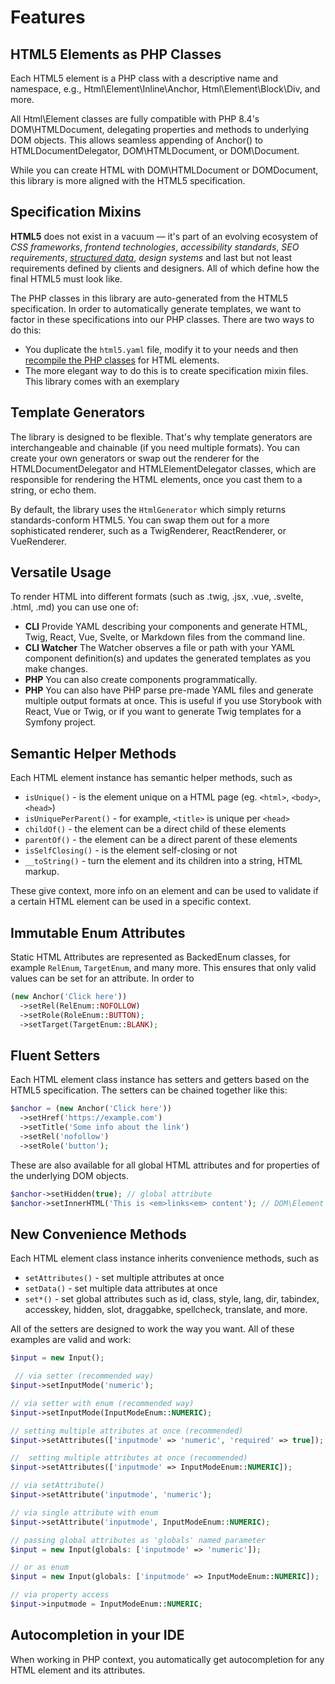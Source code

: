 # Features
## **HTML5 Elements as PHP Classes**
Each HTML5 element is a PHP class with a descriptive name and namespace, e.g., Html\Element\Inline\Anchor, Html\Element\Block\Div, and more.

All Html\Element classes are fully compatible with PHP 8.4's DOM\HTMLDocument, delegating properties and methods to underlying DOM objects. This allows seamless appending of Anchor() to HTMLDocumentDelegator, DOM\HTMLDocument, or DOM\Document.

While you can create HTML with DOM\HTMLDocument or DOMDocument, this library is more aligned with the HTML5 specification.

## Specification Mixins
**HTML5** does not exist in a vacuum — it's part of an evolving ecosystem of _CSS frameworks_, _frontend technologies_, _accessibility standards_, _SEO requirements_, _<ins title="or Rich Snippets">structured data</ins>_, _design systems_ and last but not least requirements defined by clients and designers. All of which define how the final HTML5 must look like.

The PHP classes in this library are auto-generated from the HTML5 specification. In order to automatically generate templates, we want to factor in these specifications into our PHP classes.
There are two ways to do this:
- You duplicate the `html5.yaml` file, modify it to your needs and then [recompile the PHP classes](/code-generation) for HTML elements.
- The more elegant way to do this is to create specification mixin files. This library comes with an exemplary

## Template Generators
The library is designed to be flexible. That's why template generators are interchangeable and chainable (if you need multiple formats). You can create your own generators or swap out the renderer for the
HTMLDocumentDelegator and HTMLElementDelegator classes, which are responsible for rendering the HTML elements, once you cast them to a string, or echo them.

By default, the library uses the `HtmlGenerator` which simply returns standards-conform HTML5.
You can swap them out for a more sophisticated renderer, such as a TwigRenderer, ReactRenderer, or VueRenderer.

## Versatile Usage
To render HTML into different formats (such as .twig, .jsx, .vue, .svelte, .html, .md) you can use one of:
- **CLI** Provide YAML describing your components and generate HTML, Twig, React, Vue, Svelte, or Markdown files from the command line.
- **CLI Watcher** The Watcher observes a file or path with your YAML component definition(s) and updates the generated templates as you make changes.
- **PHP** You can also create components programmatically.
- **PHP** You can also have PHP parse pre-made YAML files and generate multiple output formats at once. This is useful if you use Storybook with React, Vue or Twig, or if you want to generate Twig templates for a Symfony project.


## **Semantic Helper Methods**
Each HTML element instance has semantic helper methods, such as
- `isUnique()` - is the element unique on a HTML page (eg. `<html>`, `<body>`, `<head>`)
- `isUniquePerParent()` - for example, `<title>` is unique per `<head>`
- `childOf()` - the element can be a direct child of these elements
- `parentOf()` - the element can be a direct parent of these elements
- `isSelfClosing()` - is the element self-closing or not
- `__toString()` - turn the element and its children into a string, HTML markup.

These give context, more info on an element and can be used to validate if a certain HTML element can be used in a specific context.

## **Immutable Enum Attributes**
Static HTML Attributes are represented as BackedEnum classes, for example `RelEnum`, `TargetEnum`, and many more. This ensures that only valid values can be set for an attribute. In order to
```php
(new Anchor('Click here'))
  ->setRel(RelEnum::NOFOLLOW)
  ->setRole(RoleEnum::BUTTON);
  ->setTarget(TargetEnum::BLANK);
```


## **Fluent Setters**
Each HTML element class instance has setters and getters based on the HTML5 specification. The setters can be chained together like this:
```php
$anchor = (new Anchor('Click here'))
  ->setHref('https://example.com')
  ->setTitle('Some info about the link')
  ->setRel('nofollow')
  ->setRole('button');
```
These are also available for all global HTML attributes and for properties of the underlying DOM objects.
```php
$anchor->setHidden(true); // global attribute
$anchor->setInnerHTML('This is <em>links<em> content'); // DOM\Element
```

## **New Convenience Methods**
Each HTML element class instance inherits convenience methods, such as
- `setAttributes()` - set multiple attributes at once
- `setData()` - set multiple data attributes at once
- `set*()` - set global attributes such as id, class, style, lang, dir, tabindex, accesskey, hidden, slot, draggabke, spellcheck, translate, and more.

All of the setters are designed to work the way you want. All of these examples are valid and work:
```php
$input = new Input();

 // via setter (recommended way)
$input->setInputMode('numeric');

// via setter with enum (recommended way)
$input->setInputMode(InputModeEnum::NUMERIC);

// setting multiple attributes at once (recommended)
$input->setAttributes(['inputmode' => 'numeric', 'required' => true]);

//  setting multiple attributes at once (recommended)
$input->setAttributes(['inputmode' => InputModeEnum::NUMERIC]);

// via setAttribute()
$input->setAttribute('inputmode', 'numeric');

// via single attribute with enum
$input->setAttribute('inputmode', InputModeEnum::NUMERIC);

// passing global attributes as 'globals' named parameter
$input = new Input(globals: ['inputmode' => 'numeric']);

// or as enum
$input = new Input(globals: ['inputmode' => InputModeEnum::NUMERIC]);

// via property access
$input->inputmode = InputModeEnum::NUMERIC;

```

## **Autocompletion in your IDE**
When working in PHP context, you automatically get autocompletion for any HTML element and its attributes.
